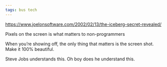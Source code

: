 ```yaml
---
tags: bus tech
---
```


<https://www.joelonsoftware.com/2002/02/13/the-iceberg-secret-revealed/>

Pixels on the screen is what matters to non-programmers 

When you’re showing off, the only thing that matters is the screen shot. Make it 100% beautiful.

Steve Jobs understands this. Oh boy does he understand this. 
